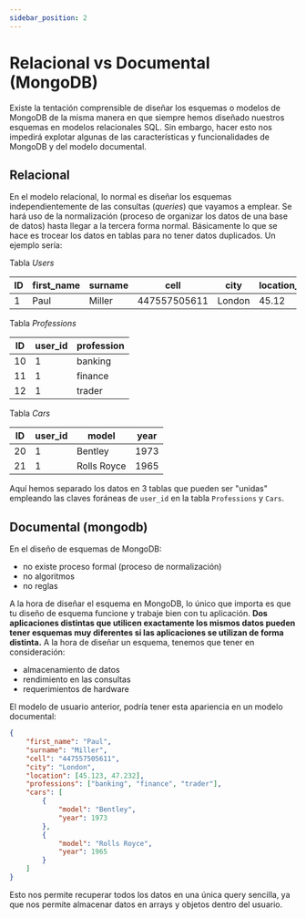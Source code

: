 ```yaml
---
sidebar_position: 2
---
```


# Relacional vs Documental (MongoDB)

Existe la tentación comprensible de diseñar los esquemas o modelos de MongoDB de la misma manera en que siempre hemos diseñado nuestros esquemas en modelos relacionales SQL. Sin embargo, hacer esto nos impedirá explotar algunas de las características y funcionalidades de MongoDB y del modelo documental.

## Relacional

En el modelo relacional, lo normal es diseñar los esquemas independientemente de las consultas (_queries_) que vayamos a emplear. Se hará uso de la normalización (proceso de organizar los datos de una base de datos) hasta llegar a la tercera forma normal. Básicamente lo que se hace es trocear los datos en tablas para no tener datos duplicados. Un ejemplo sería:

Tabla _Users_

| ID  | first_name | surname | cell         | city   | location_x | location_y |
|-----|------------|---------|--------------|--------|------------|------------|
| 1   | Paul       | Miller  | 447557505611 | London | 45.12      | 47.23      |

Tabla _Professions_

| ID  | user_id | profession |
|-----|---------|------------|
| 10  | 1       | banking    |
| 11  | 1       | finance    |
| 12  | 1       | trader     |

Tabla _Cars_

| ID  | user_id | model       | year |
|-----|---------|-------------|------|
| 20  | 1       | Bentley     | 1973 |
| 21  | 1       | Rolls Royce | 1965 |

Aquí hemos separado los datos en 3 tablas que pueden ser "unidas" empleando las claves foráneas de `user_id` en la tabla `Professions` y `Cars`.

## Documental (mongodb)

En el diseño de esquemas de MongoDB:
- no existe proceso formal (proceso de normalización)
- no algoritmos
- no reglas

A la hora de diseñar el esquema en MongoDB, lo único que importa es que tu diseño de esquema funcione y trabaje bien con tu aplicación. **Dos aplicaciones distintas que utilicen exactamente los mismos datos pueden tener esquemas muy diferentes si las aplicaciones se utilizan de forma distinta.** A la hora de diseñar un esquema, tenemos que tener en consideración:
- almacenamiento de datos
- rendimiento en las consultas
- requerimientos de hardware

El modelo de usuario anterior, podría tener esta apariencia en un modelo documental:

```json
{
    "first_name": "Paul",
    "surname": "Miller",
    "cell": "447557505611",
    "city": "London",
    "location": [45.123, 47.232],
    "professions": ["banking", "finance", "trader"],
    "cars": [
        {
            "model": "Bentley",
            "year": 1973
        },
        {
            "model": "Rolls Royce",
            "year": 1965
        }
    ]
}
```

Esto nos permite recuperar todos los datos en una única query sencilla, ya que nos permite almacenar datos en arrays y objetos dentro del usuario.
